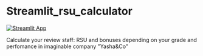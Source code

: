 # Streamlit_rsu_calculator
[![Streamlit App](https://static.streamlit.io/badges/streamlit_badge_black_white.svg)](https://share.streamlit.io/raymanyyy/streamlit_review_calculator)

Calculate your review staff: RSU and bonuses depending on your grade and perfomance in imaginable company "Yasha&Co"
